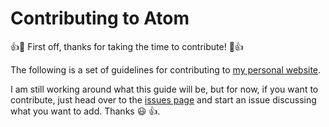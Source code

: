 # Contributing to Atom

:+1::tada: First off, thanks for taking the time to contribute! :tada::+1:

The following is a set of guidelines for contributing to 
[my personal website](https://sprimed.com).

I am still working around what this guide will be, but for now, if you want to 
contribute, just head over to the 
[issues page](https://github.com/osioke/sprimed.com/issues) and start an issue 
discussing what you want to add. Thanks :smiley: :+1:.
